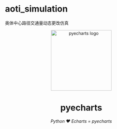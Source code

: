 # aoti_simulation
奥体中心路径交通量动态更改仿真
<p align="center">
    <img src="https://user-images.githubusercontent.com/19553554/39612358-499eb2ae-4f91-11e8-8f56-179c4f0bf2df.png" alt="pyecharts logo" width=200 height=200 />
</p>
<h1 align="center">pyecharts</h1>
<p align="center">
    <em>Python ❤️ Echarts = pyecharts</em>
</p>
